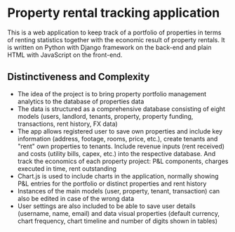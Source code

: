 # Property rental tracking application

This is a web application to keep track of a portfolio of properties in terms of renting statistics together with the economic result of property rentals. It is written on Python with Django framework on the back-end and plain HTML with JavaScript on the front-end.

## Distinctiveness and Complexity
+ The idea of the project is to bring property portfolio management analytics to the database of properties data
+ The data is structured as a comprehensive database consisting of eight models (users, landlord, tenants, property, property funding, transactions, rent history, FX data)
+ The app allows registered user to save own properties and include key information (address, footage, rooms, price, etc.), create tenants and "rent" own properties to tenants. Include revenue inputs (rent received) and costs (utility bills, capex, etc.) into the respective database. And track the economics of each property project: P&L components, charges executed in time, rent outstanding
+ Chart.js is used to include charts in the application, normally showing P&L entries for the portfolio or distinct properties and rent history
+ Instances of the main models (user, property, tenant, transaction) can also be edited in case of the wrong data
+ User settings are also included to be able to save user details (username, name, email) and data visual properties (default currency, chart frequency, chart timeline and number of digits shown in tables)
